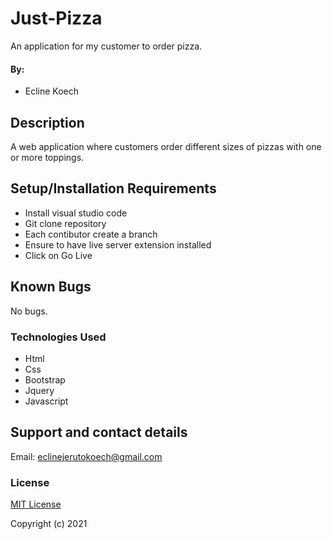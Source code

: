 # Just-Pizza
An application for my customer to order pizza.

#### By:

* Ecline Koech

## Description

 A web application where customers order different sizes of pizzas with one or more toppings.

## Setup/Installation Requirements

* Install visual studio code
* Git clone repository
* Each contibutor create a branch
* Ensure to have live server extension installed
* Click on Go Live

## Known Bugs

No bugs.

### Technologies Used 

* Html
* Css
* Bootstrap
* Jquery
* Javascript

## Support and contact details

Email: eclinejerutokoech@gmail.com

### License

[MIT License](./LICENSE)

Copyright (c) 2021